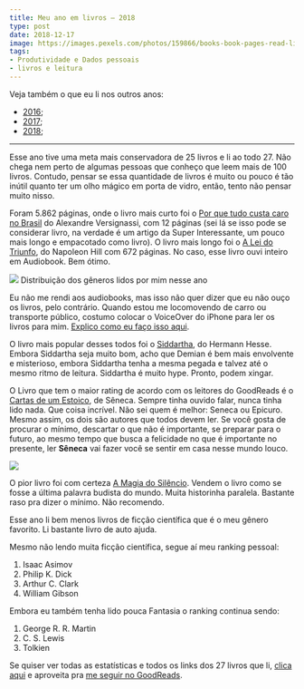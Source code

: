 ```yaml
---
title: Meu ano em livros — 2018
type: post
date: 2018-12-17
image: https://images.pexels.com/photos/159866/books-book-pages-read-literature-159866.jpeg
tags:
- Produtividade e Dados pessoais
- livros e leitura
---
```


Veja também o que eu li nos outros anos:

- [2016](https://diegoeis.com/meu-ano-em-livros-2016/);
- [2017](https://diegoeis.com/meu-ano-em-livros-2017/);
- [2018](https://diegoeis.com/meu-ano-em-livros-2018/);

---

Esse ano tive uma meta mais conservadora de 25 livros e li ao todo 27. Não chega
nem perto de algumas pessoas que conheço que leem mais de 100 livros. Contudo,
pensar se essa quantidade de livros é muito ou pouco é tão inútil quanto ter um
olho mágico em porta de vidro, então, tento não pensar muito nisso.

Foram 5.862 páginas, onde o livro mais curto foi o [Por que tudo custa caro no
Brasil](https://www.goodreads.com/book/show/19271145-por-que-tudo-custa-t-o-caro-no-brasil)
do Alexandre Versignassi, com 12 páginas (sei lá se isso pode se considerar
livro, na verdade é um artigo da Super Interessante, um pouco mais longo e
empacotado como livro). O livro mais longo foi o [A Lei do
Triunfo](https://www.goodreads.com/book/show/25537854-a-lei-do-triunfo), do
Napoleon Hill com 672 páginas. No caso, esse livro ouvi inteiro em Audiobook.
Bem ótimo.

![](https://cdn-images-1.medium.com/max/800/1*fdcdyXJHfSTVnzQ1mO4MSQ.png)
<span class="figcaption_hack">Distribuição dos gêneros lidos por mim nesse ano</span>

Eu não me rendi aos audiobooks, mas isso não quer dizer que eu não ouço os
livros, pelo contrário. Quando estou me locomovendo de carro ou transporte
público, costumo colocar o VoiceOver do iPhone para ler os livros para mim.
[Explico como eu faço isso
aqui](https://medium.com/@diegoeis/configurando-o-iphone-para-ler-livros-com-o-app-do-kindle-73f8518ff7b7).

O livro mais popular desses todos foi o
[Siddartha](https://www.goodreads.com/book/show/11510916-siddartha), do Hermann
Hesse. Embora Siddartha seja muito bom, acho que Demian é bem mais envolvente e
misterioso, embora Siddartha tenha a mesma pegada e talvez até o mesmo ritmo de
leitura. Siddartha é muito hype. Pronto, podem xingar.

O Livro que tem o maior rating de acordo com os leitores do GoodReads é o
[Cartas de um
Estoico](https://www.goodreads.com/book/show/38452964-cartas-de-um-estoico-volume-i),
de Sêneca. Sempre tinha ouvido falar, nunca tinha lido nada. Que coisa incrível.
Não sei quem é melhor: Seneca ou Epicuro. Mesmo assim, os dois são autores que
todos devem ler. Se você gosta de procurar o mínimo, descartar o que não é
importante, se preparar para o futuro, ao mesmo tempo que busca a felicidade no
que é importante no presente, ler **Sêneca** vai fazer você se sentir em casa
nesse mundo louco.

![](https://cdn-images-1.medium.com/max/800/1*m1siSFKv_lUozGWPJ9tAvw.png)

O pior livro foi com certeza [A Magia do
Silêncio](https://www.goodreads.com/book/show/38104214-a-magia-do-sil-ncio).
Vendem o livro como se fosse a última palavra budista do mundo. Muita historinha
paralela. Bastante raso pra dizer o mínimo. Não recomendo.

Esse ano li bem menos livros de ficção científica que é o meu gênero favorito.
Li bastante livro de auto ajuda.

Mesmo não lendo muita ficção científica, segue aí meu ranking pessoal:

1.  Isaac Asimov
1.  Philip K. Dick
1.  Arthur C. Clark
1.  William Gibson

Embora eu também tenha lido pouca Fantasia o ranking continua sendo:

1.  George R. R. Martin
1.  C. S. Lewis
1.  Tolkien

Se quiser ver todas as estatísticas e todos os links dos 27 livros que li,
[clica aqui](https://www.goodreads.com/user/year_in_books/2018/50891723) e
aproveita pra [me seguir no GoodReads](https://www.goodreads.com/diegoeis).
